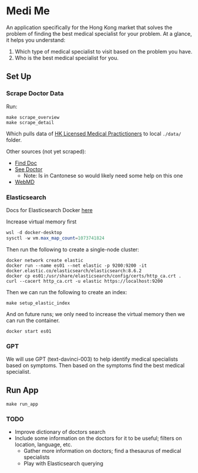 # Medi Me

An application specifically for the Hong Kong market that solves the problem of finding the best medical specialist for your problem.
At a glance, it helps you understand:

1. Which type of medical specialist to visit based on the problem you have.
2. Who is the best medical specialist for you.

## Set Up

### Scrape Doctor Data

Run:

```wsl sh
make scrape_overview
make scrape_detail
```

Which pulls data of [HK Licensed Medical Practictioners](https://www.mchk.org.hk/english/list_register/list.php?page=3&ipp=20&type=L)
to local `./data/` folder.

Other sources (not yet scraped):

- [Find Doc](https://www.finddoc.com/en/doctors)
- [See Doctor](https://www.seedoctor.com.hk/dr_detail-1.asp?dr_doctor=2724)
  - Note: Is in Cantonese so would likely need some help on this one
- [WebMD](https://symptoms.webmd.com/)

### Elasticsearch

Docs for Elasticsearch Docker [here](https://www.elastic.co/guide/en/elasticsearch/reference/current/docker.html)

Increase virtual memory first

```powershell
wsl -d docker-desktop
sysctl -w vm.max_map_count=1073741824
```

Then run the following to create a single-node cluster:

```wsl sh
docker network create elastic
docker run --name es01 --net elastic -p 9200:9200 -it docker.elastic.co/elasticsearch/elasticsearch:8.6.2
docker cp es01:/usr/share/elasticsearch/config/certs/http_ca.crt .
curl --cacert http_ca.crt -u elastic https://localhost:9200
```

Then we can run the following to create an index:

```wsl sh
make setup_elastic_index
```

And on future runs; we only need to increase the virtual memory then we can run the container.

```wsl sh
docker start es01
```

### GPT

We will use GPT (text-davinci-003) to help identify medical specialists based on symptoms.
Then based on the symptoms find the best medical specialist.

## Run App

```wsl sh
make run_app
```

### TODO

- Improve dictionary of doctors search
- Include some information on the doctors for it to be useful; filters on location, language, etc.
  - Gather more information on doctors; find a thesaurus of medical specialists
  - Play with Elasticsearch querying
